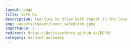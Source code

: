 ```yaml
---
layout: page
title: Safe RL
description: learning to drive with expert in the loop
img: /assets/teaser/cover_safedrive.jpeg
importance: 2
redirect: https://decisionforce.github.io/EGPO/
category: machine autonomy
---
```


